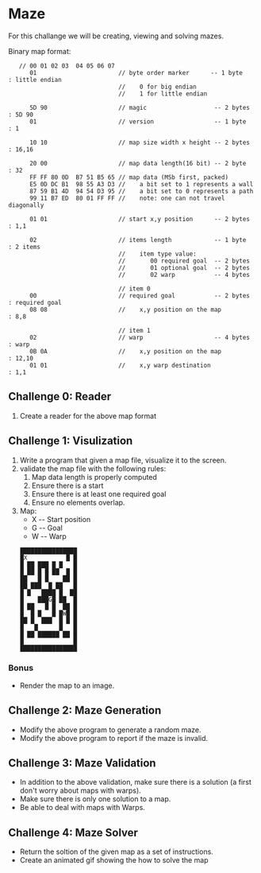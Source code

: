 # Maze

For this challange we will be creating, viewing and solving mazes.


Binary map format:

```
   // 00 01 02 03  04 05 06 07 
      01                       // byte order marker      -- 1 byte       : little endian
                               //    0 for big endian 
                               //    1 for little endian 

      5D 90                    // magic                   -- 2 bytes     : 5D 90
      01                       // version                 -- 1 byte      : 1

      10 10                    // map size width x height -- 2 bytes     : 16,16 

      20 00                    // map data length(16 bit) -- 2 byte      : 32
      FF FF 80 0D  B7 51 B5 65 // map data (MSb first, packed)
      E5 0D DC B1  98 55 A3 D3 //    a bit set to 1 represents a wall
      87 59 B1 4D  94 54 D3 95 //    a bit set to 0 represents a path
      99 11 B7 ED  80 01 FF FF //    note: one can not travel diagonally

      01 01                    // start x,y position      -- 2 bytes     : 1,1

      02                       // items length            -- 1 byte      : 2 items
                               //    item type value:
                               //       00 required goal  -- 2 bytes
                               //       01 optional goal  -- 2 bytes
                               //       02 warp           -- 4 bytes

                               // item 0
      00                       // required goal           -- 2 bytes     : required goal 
      08 08                    //    x,y position on the map             : 8,8

                               // item 1
      02                       // warp                    -- 4 bytes     : warp 
      0B 0A                    //    x,y position on the map             : 12,10
      01 01                    //    x,y warp destination                : 1,1

```

## Challenge 0: Reader 

1. Create a reader for the above map format

## Challenge 1: Visulization

<ol>
<li>Write a program that given a map file, visualize it to the screen.</li>
<li>
validate the map file with the following rules:
<ol>
 <li>Map data length is properly computed</li>
 <li>Ensure there is a start</li>
 <li>Ensure there is at least one required goal</li>
 <li>Ensure no elements overlap.</li>
</ol>
</li>

<li>
Map:
<ul>
<li>X -- Start position</li>
<li>G -- Goal</li>
<li>W -- Warp</li>
</ul>

```
████████████████
█X           █ █
█ ██ ███ █ █   █
█ ██ █ █ ██  █ █
██   █ █    ██ █
██ ███  █ ██   █
█ █   ████ █  ██
█    ███G█ ██  █
█ ██   █ █  ██ █
█  █ █   █ █W█ █
██ █  ███  █ █ █
█   █      █   █
█ ██ ██████ ██ █
█              █
████████████████
```
</li>
</ol>



### Bonus

 * Render the map to an image.

## Challenge 2: Maze Generation

* Modify the above program to generate a random maze.
* Modify the above program to report if the maze is invalid.

## Challenge 3: Maze Validation

* In addition to the above validation, make sure there is a solution (a first don't worry about maps with warps).
* Make sure there is only one solution to a map.
* Be able to deal with maps with Warps.

## Challenge 4: Maze Solver

* Return the soltion of the given map as a set of instructions.
* Create an animated gif showing the how to solve the map

